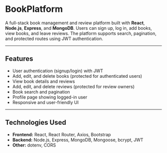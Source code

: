 # BookPlatform

A full-stack book management and review platform built with **React**, **Node.js**, **Express**, and **MongoDB**. Users can sign up, log in, add books, view books, and leave reviews. The platform supports search, pagination, and protected routes using JWT authentication.

---

## Features

- User authentication (signup/login) with JWT
- Add, edit, and delete books (protected for authenticated users)
- View book details and reviews
- Add, edit, and delete reviews (protected for review owners)
- Book search and pagination
- Profile page showing logged-in user
- Responsive and user-friendly UI

---

## Technologies Used

- **Frontend:** React, React Router, Axios, Bootstrap  
- **Backend:** Node.js, Express, MongoDB, Mongoose, bcrypt, JWT  
- **Other:** dotenv, CORS

